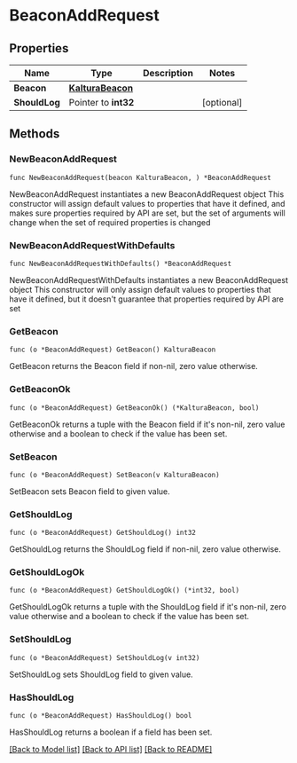 # BeaconAddRequest

## Properties

Name | Type | Description | Notes
------------ | ------------- | ------------- | -------------
**Beacon** | [**KalturaBeacon**](KalturaBeacon.md) |  | 
**ShouldLog** | Pointer to **int32** |  | [optional] 

## Methods

### NewBeaconAddRequest

`func NewBeaconAddRequest(beacon KalturaBeacon, ) *BeaconAddRequest`

NewBeaconAddRequest instantiates a new BeaconAddRequest object
This constructor will assign default values to properties that have it defined,
and makes sure properties required by API are set, but the set of arguments
will change when the set of required properties is changed

### NewBeaconAddRequestWithDefaults

`func NewBeaconAddRequestWithDefaults() *BeaconAddRequest`

NewBeaconAddRequestWithDefaults instantiates a new BeaconAddRequest object
This constructor will only assign default values to properties that have it defined,
but it doesn't guarantee that properties required by API are set

### GetBeacon

`func (o *BeaconAddRequest) GetBeacon() KalturaBeacon`

GetBeacon returns the Beacon field if non-nil, zero value otherwise.

### GetBeaconOk

`func (o *BeaconAddRequest) GetBeaconOk() (*KalturaBeacon, bool)`

GetBeaconOk returns a tuple with the Beacon field if it's non-nil, zero value otherwise
and a boolean to check if the value has been set.

### SetBeacon

`func (o *BeaconAddRequest) SetBeacon(v KalturaBeacon)`

SetBeacon sets Beacon field to given value.


### GetShouldLog

`func (o *BeaconAddRequest) GetShouldLog() int32`

GetShouldLog returns the ShouldLog field if non-nil, zero value otherwise.

### GetShouldLogOk

`func (o *BeaconAddRequest) GetShouldLogOk() (*int32, bool)`

GetShouldLogOk returns a tuple with the ShouldLog field if it's non-nil, zero value otherwise
and a boolean to check if the value has been set.

### SetShouldLog

`func (o *BeaconAddRequest) SetShouldLog(v int32)`

SetShouldLog sets ShouldLog field to given value.

### HasShouldLog

`func (o *BeaconAddRequest) HasShouldLog() bool`

HasShouldLog returns a boolean if a field has been set.


[[Back to Model list]](../README.md#documentation-for-models) [[Back to API list]](../README.md#documentation-for-api-endpoints) [[Back to README]](../README.md)


